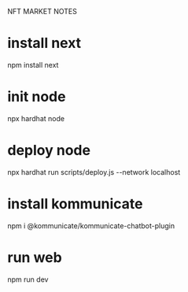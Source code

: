 NFT MARKET NOTES

# install next
npm install next

# init node
npx hardhat node 

# deploy node
npx hardhat run scripts/deploy.js --network localhost

# install kommunicate
npm i @kommunicate/kommunicate-chatbot-plugin

# run web
npm run dev

